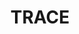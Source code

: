 ---
layout: tool
name: trace
title: TRACE
image: trace.jpg
external-url: /trace
oneliner: Making corporate data freely available to empower people and institute accountability
homepage: true
skip-own-page: true
---